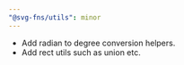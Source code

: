 ```yaml
---
"@svg-fns/utils": minor
---
```


- Add radian to degree conversion helpers.
- Add rect utils such as union etc.
